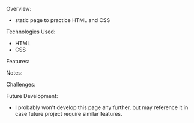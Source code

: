 Overview:

- static page to practice HTML and CSS

Technologies Used:

- HTML
- CSS

Features:

Notes:

Challenges:

Future Development:

- I probably won't develop this page any further, but may reference it in case future project require similar features.
